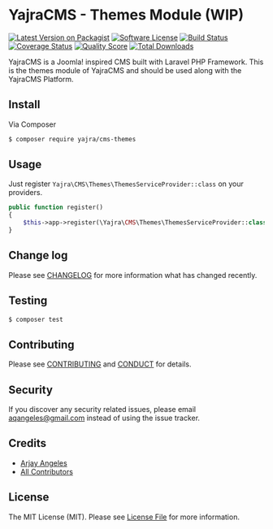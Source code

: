 # YajraCMS - Themes Module (WIP)

[![Latest Version on Packagist][ico-version]][link-packagist]
[![Software License][ico-license]](LICENSE.md)
[![Build Status][ico-travis]][link-travis]
[![Coverage Status][ico-scrutinizer]][link-scrutinizer]
[![Quality Score][ico-code-quality]][link-code-quality]
[![Total Downloads][ico-downloads]][link-downloads]

YajraCMS is a Joomla! inspired CMS built with Laravel PHP Framework.
This is the themes module of YajraCMS and should be used along with the YajraCMS Platform.

## Install

Via Composer

``` bash
$ composer require yajra/cms-themes
```

## Usage

Just register `Yajra\CMS\Themes\ThemesServiceProvider::class` on your providers.

``` php
public function register()
{
    $this->app->register(\Yajra\CMS\Themes\ThemesServiceProvider::class);
}
```

## Change log

Please see [CHANGELOG](CHANGELOG.md) for more information what has changed recently.

## Testing

``` bash
$ composer test
```

## Contributing

Please see [CONTRIBUTING](CONTRIBUTING.md) and [CONDUCT](CONDUCT.md) for details.

## Security

If you discover any security related issues, please email aqangeles@gmail.com instead of using the issue tracker.

## Credits

- [Arjay Angeles][link-author]
- [All Contributors][link-contributors]

## License

The MIT License (MIT). Please see [License File](LICENSE.md) for more information.

[ico-version]: https://img.shields.io/packagist/v/yajra/cms-themes.svg?style=flat-square
[ico-license]: https://img.shields.io/badge/license-MIT-brightgreen.svg?style=flat-square
[ico-travis]: https://img.shields.io/travis/yajra/cms-themes/master.svg?style=flat-square
[ico-scrutinizer]: https://img.shields.io/scrutinizer/coverage/g/yajra/cms-themes.svg?style=flat-square
[ico-code-quality]: https://img.shields.io/scrutinizer/g/yajra/cms-themes.svg?style=flat-square
[ico-downloads]: https://img.shields.io/packagist/dt/yajra/cms-themes.svg?style=flat-square

[link-packagist]: https://packagist.org/packages/yajra/cms-themes
[link-travis]: https://travis-ci.org/yajra/cms-themes
[link-scrutinizer]: https://scrutinizer-ci.com/g/yajra/cms-themes/code-structure
[link-code-quality]: https://scrutinizer-ci.com/g/yajra/cms-themes
[link-downloads]: https://packagist.org/packages/yajra/cms-themes
[link-author]: https://github.com/yajra
[link-contributors]: ../../contributors
